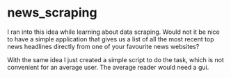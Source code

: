 # news_scraping

I ran into this idea while learning about data scraping. Would not it be nice to have a simple application that gives us a list of all
the most recent top news headlines directly from one of your favourite news websites?

With the same idea I just created a simple script to do the task, which is not convenient for an average user. The average reader would
need a gui.
